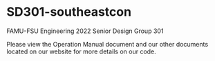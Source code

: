# SD301-southeastcon
FAMU-FSU Engineering 2022 Senior Design Group 301

Please view the Operation Manual document and our other documents located on our website for more details on our code.
